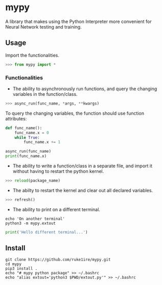 # mypy
A library that makes using the Python Interpreter more convenient for Neural Network testing and training.
## Usage

Import the functionalities.
```python
>>> from mypy import *
```

### Functionalities

- The ability to asynchronously run functions, and query the changing variables in the function/class.
```python
>>> async_run(func_name, *args, **kwargs)
```
To query the changing variables, the function should use function attributes:
```python
def func_name():
    func_name.x = 0
    while True:
        func_name.x += 1

async_run(func_name)
print(func_name.x)
```

- The ability to write a function/class in a separate file, and import it without having to restart the python kernel.
```python
>>> reload(package_name)
```

- The abilty to restart the kernel and clear out all declared variables.
```python
>>> refresh()
```

- The ability to print on a different terminal.
```console
echo 'On another terminal'
python3 -m mypy.extout
```
```python
print('Hello different terminal...')
```

## Install 

```console
git clone https://github.com/ruke1ire/mypy.git
cd mypy
pip3 install .
echo "# mypy python package" >> ~/.bashrc
echo "alias extout='python3 $PWD/extout.py'" >> ~/.bashrc
```
